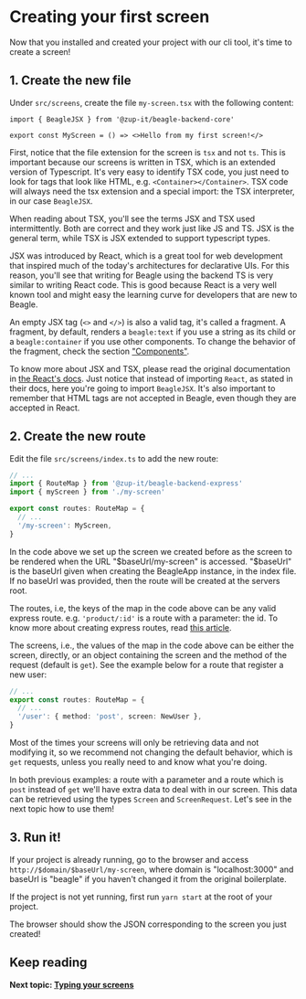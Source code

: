# Creating your first screen
Now that you installed and created your project with our cli tool, it's time to create a screen!

## 1. Create the new file
Under `src/screens`, create the file `my-screen.tsx` with the following content:
```tsx
import { BeagleJSX } from '@zup-it/beagle-backend-core'

export const MyScreen = () => <>Hello from my first screen!</>
```

First, notice that the file extension for the screen is `tsx` and not `ts`. This is important because our screens is
written in TSX, which is an extended version of Typescript. It's very easy to identify TSX code, you just need to look
for tags that look like HTML, e.g. `<Container></Container>`. TSX code will always need the tsx extension and a special
import: the TSX interpreter, in our case `BeagleJSX`.

When reading about TSX, you'll see the terms JSX and TSX used intermittently. Both are correct and they work just like
JS and TS. JSX is the general term, while TSX is JSX extended to support typescript types.

JSX was introduced by React, which is a great tool for web development that inspired much of the today's architectures
for declarative UIs. For this reason, you'll see that writing for Beagle using the backend TS is very similar to writing
React code. This is good because React is a very well known tool and might easy the learning curve for developers that
are new to Beagle.

An empty JSX tag (`<>` and `</>`) is also a valid tag, it's called a fragment. A fragment, by default, renders a
`beagle:text` if you use a string as its child or a `beagle:container` if you use other components. To change the
behavior of the fragment, check the section ["Components"](/components).

To know more about JSX and TSX, please read the original documentation in
[the React's docs](https://reactjs.org/docs/jsx-in-depth.html). Just notice that instead of importing `React`,
as stated in their docs, here you're going to import `BeagleJSX`. It's also important to remember that HTML tags are
not accepted in Beagle, even though they are accepted in React.

## 2. Create the new route
Edit the file `src/screens/index.ts` to add the new route:

```typescript
// ...
import { RouteMap } from '@zup-it/beagle-backend-express'
import { myScreen } from './my-screen'

export const routes: RouteMap = {
  // ...
  '/my-screen': MyScreen,
}
```

In the code above we set up the screen we created before as the screen to be rendered when the URL "$baseUrl/my-screen"
is accessed. "$baseUrl" is the baseUrl given when creating the BeagleApp instance, in the index file. If no baseUrl
was provided, then the route will be created at the servers root.

The routes, i.e, the keys of the map in the code above can be any valid express route. e.g. `'product/:id'` is a route
with a parameter: the id. To know more about creating express routes, read
[this article](http://expressjs.com/en/guide/routing.html).

The screens, i.e., the values of the map in the code above can be either the screen, directly, or an object containing
the screen and the method of the request (default is `get`). See the example below for a route that register a new
user:

```typescript
// ...
export const routes: RouteMap = {
  // ...
  '/user': { method: 'post', screen: NewUser },
}
```

Most of the times your screens will only be retrieving data and not modifying it, so we recommend not changing the
default behavior, which is `get` requests, unless you really need to and know what you're doing.

In both previous examples: a route with a parameter and a route which is `post` instead of `get` we'll have extra
data to deal with in our screen. This data can be retrieved using the types `Screen` and `ScreenRequest`. Let's see
in the next topic how to use them!

## 3. Run it!
If your project is already running, go to the browser and access `http://$domain/$baseUrl/my-screen`, where domain
is "localhost:3000" and baseUrl is "beagle" if you haven't changed it from the original boilerplate.

If the project is not yet running, first run `yarn start` at the root of your project.

The browser should show the JSON corresponding to the screen you just created!

## Keep reading
**Next topic: [Typing your screens](/typing-screens)**
